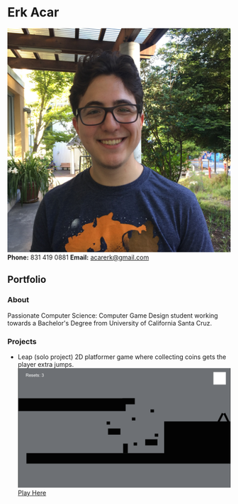 # Erk Acar
![Me](IMG_1075.JPG)
**Phone:** 831 419 0881
**Email:** acarerk@gmail.com
## Portfolio
### About
Passionate Computer Science: Computer Game Design student working towards a Bachelor's Degree from University of California Santa Cruz.
### Projects
- Leap
(solo project)
2D platformer game where collecting coins gets the player extra jumps.
![image-title-here](LeapScreenshot.png)
[Play Here](http://acarerk.github.io/JumpGame/index.html)

